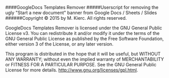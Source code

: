####GoogleDocs Templates Remover
#####Userscript for removing the ugly "Start a new document" banner from Google Docs / Sheets / Slides
######Copyright © 2015 by M. Kierc. All rights reserved.

GoogleDocs Templates Remover is licensed under the GNU General Public License v3.
You can redistribute it and/or modify it under the terms of the GNU General Public License
as published by the Free Software Foundation, either version 3 of the License, or any later version.

This program is distributed in the hope that it will be useful, but WITHOUT ANY WARRANTY;
without even the implied warranty of MERCHANTABILITY or FITNESS FOR A PARTICULAR PURPOSE.
See the GNU General Public License for more details. <http://www.gnu.org/licenses/gpl.html>.

